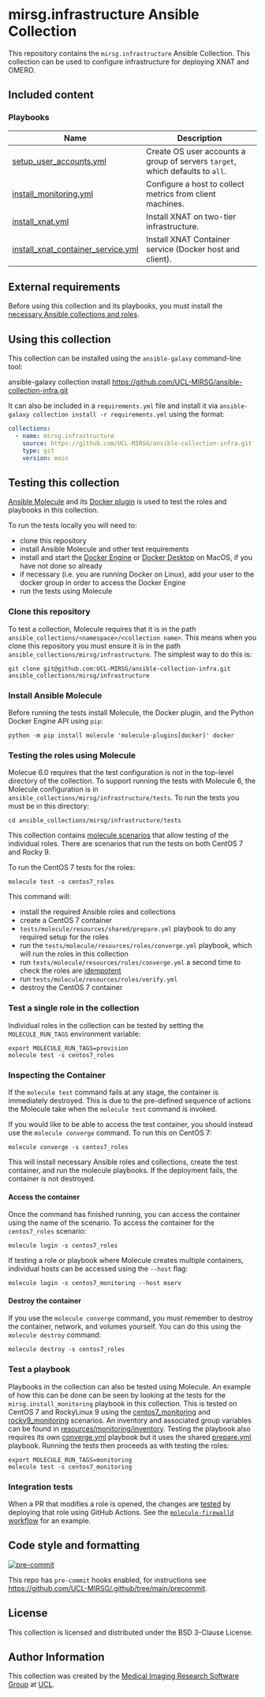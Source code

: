 # mirsg.infrastructure Ansible Collection

This repository contains the `mirsg.infrastructure` Ansible Collection. This
collection can be used to configure infrastructure for deploying XNAT and OMERO.

## Included content

### Playbooks

| Name                                                                               | Description                                                                   |
| ---------------------------------------------------------------------------------- | ----------------------------------------------------------------------------- |
| [setup_user_accounts.yml](playbooks/setup_user_accounts.yml)                       | Create OS user accounts a group of servers `target`, which defaults to `all`. |
| [install_monitoring.yml](playbooks/install_monitoring.yml)                         | Configure a host to collect metrics from client machines.                     |
| [install_xnat.yml](playbooks/install_xnat.yml)                                     | Install XNAT on two-tier infrastructure.                                      |
| [install_xnat_container_service.yml](playbooks/install_xnat_container_service.yml) | Install XNAT Container service (Docker host and client).                      |

## External requirements

Before using this collection and its playbooks, you must install the [necessary
Ansible collections and roles](meta/requirements.yml).

## Using this collection

This collection can be installed using the `ansible-galaxy` command-line tool:

ansible-galaxy collection install
https://github.com/UCL-MIRSG/ansible-collection-infra.git

It can also be included in a `requirements.yml` file and install it via
`ansible-galaxy collection install -r requirements.yml` using the format:

```yaml
collections:
  - name: mirsg.infrastructure
    source: https://github.com/UCL-MIRSG/ansible-collection-infra.git
    type: git
    version: main
```

## Testing this collection

[Ansible Molecule](https://ansible.readthedocs.io/projects/molecule/) and its
[Docker plugin](https://github.com/ansible-community/molecule-plugins) is used
to test the roles and playbooks in this collection.

To run the tests locally you will need to:

- clone this repository
- install Ansible Molecule and other test requirements
- install and start the [Docker Engine](https://docs.docker.com/engine/install/)
  or [Docker Desktop](https://www.docker.com/products/docker-desktop/) on MacOS,
  if you have not done so already
- if necessary (i.e. you are running Docker on Linux), add your user to the
  docker group in order to access the Docker Engine
- run the tests using Molecule

### Clone this repository

To test a collection, Molecule requires that it is in the path
`ansible_collections/<namespace>/<collection name>`. This means when you clone
this repository you must ensure it is in the path
`ansible_collections/mirsg/infrastructure`. The simplest way to do this is:

```shell
git clone git@github.com:UCL-MIRSG/ansible-collection-infra.git ansible_collections/mirsg/infrastructure
```

### Install Ansible Molecule

Before running the tests install Molecule, the Docker plugin, and the Python
Docker Engine API using `pip`:

```shell
python -m pip install molecule 'molecule-plugins[docker]' docker
```

### Testing the roles using Molecule

Molecue 6.0 requires that the test configuration is not in the top-level
directory of the collection. To support running the tests with Molecule 6, the
Molecule configuration is in `ansible_collections/mirsg/infrastructure/tests`.
To run the tests you must be in this directory:

```shell
cd ansible_collections/mirsg/infrastructure/tests
```

This collection contains [molecule
scenarios](https://ansible.readthedocs.io/projects/molecule/getting-started/#molecule-scenarios)
that allow testing of the individual roles. There are scenarios that run the
tests on both CentOS 7 and Rocky 9.

To run the CentOS 7 tests for the roles:

```shell
molecule test -s centos7_roles
```

This command will:

- install the required Ansible roles and collections
- create a CentOS 7 container
- `tests/molecule/resources/shared/prepare.yml` playbook to do any required
  setup for the roles
- run the `tests/molecule/resources/roles/converge.yml` playbook, which will run
  the roles in this collection
- run `tests/molecule/resources/roles/converge.yml` a second time to check the
  roles are
  [idempotent](https://docs.ansible.com/ansible/latest/reference_appendices/glossary.html#term-Idempotency)
- run `tests/molecule/resources/roles/verify.yml`
- destroy the CentOS 7 container

### Test a single role in the collection

Individual roles in the collection can be tested by setting the
`MOLECULE_RUN_TAGS` environment variable:

```shell
export MOLECULE_RUN_TAGS=provision
molecule test -s centos7_roles
```

### Inspecting the Container

If the `molecule test` command fails at any stage, the container is immediately
destroyed. This is due to the pre-defined sequence of actions the Molecule take
when the `molecule test` command is invoked.

If you would like to be able to access the test container, you should instead
use the `molecule converge` command. To run this on CentOS 7:

```shell
molecule converge -s centos7_roles
```

This will install necessary Ansible roles and collections, create the test
container, and run the molecule playbooks. If the deployment fails, the
container is not destroyed.

#### Access the container

Once the command has finished running, you can access the container using the
name of the scenario. To access the container for the `centos7_roles` scenario:

```shell
molecule login -s centos7_roles
```

If testing a role or playbook where Molecule creates multiple containers,
individual hosts can be accessed using the `--host` flag:

```shell
molecule login -s centos7_monitoring --host mserv
```

#### Destroy the container

If you use the `molecule converge` command, you must remember to destroy the
container, network, and volumes yourself. You can do this using the `molecule
destroy` command:

```shell
molecule destroy -s centos7_roles
```

### Test a playbook

Playbooks in the collection can also be tested using Molecule. An example of how
this can be done can be seen by looking at the tests for the
`mirsg.install_monitoring` playbook in this collection. This is tested on CentOS
7 and RockyLinux 9 using the
[centos7_monitoring](./tests/molecule/centos7_monitoring/) and
[rocky9_monitoring](./tests/molecule/rocky9_monitoring/) scenarios. An inventory
and associated group variables can be found in
[resources/monitoring/inventory](./tests/molecule/resources/monitoring/inventory/).
Testing the playbook also requires its own
[converge.yml](./tests/molecule/resources/monitoring/converge.yml) playbook but
it uses the shared [prepare.yml](./tests/molecule/resources/shared/prepare.yml)
playbook. Running the tests then proceeds as with testing the roles:

```shell
export MOLECULE_RUN_TAGS=monitoring
molecule test -s centos7_monitoring
```

### Integration tests

When a PR that modifies a role is opened, the changes are
[tested](.github/workflows/) by deploying that role using GitHub Actions. See
the [`molecule-firewalld` workflow](.github/workflows/molecule-firewalld.yml)
for an example.

## Code style and formatting

[![pre-commit](https://img.shields.io/badge/pre--commit-enabled-brightgreen?logo=pre-commit&logoColor=white)](https://github.com/pre-commit/pre-commit)

This repo has `pre-commit` hooks enabled, for instructions see
<https://github.com/UCL-MIRSG/.github/tree/main/precommit>.

## License

This collection is licensed and distributed under the BSD 3-Clause License.

## Author Information

This collection was created by the [Medical Imaging Research Software
Group](https://www.ucl.ac.uk/advanced-research-computing/expertise/research-software-development/medical-imaging-research-software-group)
at [UCL](https://www.ucl.ac.uk/).
